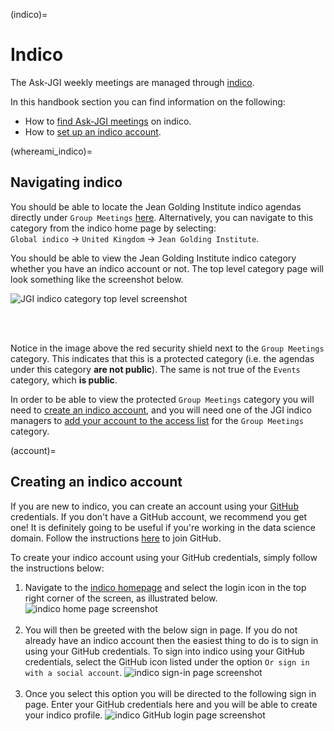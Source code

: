 (indico)=
# Indico

The Ask-JGI weekly meetings are managed through
[indico](https://indico.cern.ch/). 

In this handbook section you can find information on the following:
- How to [find Ask-JGI meetings](whereami_indico) on indico.
- How to [set up an indico account](account).

(whereami_indico)=
## Navigating indico

You should be able to locate the Jean Golding Institute indico agendas
directly under `Group Meetings` [here](https://indico.cern.ch/category/14723/). Alternatively, you can
navigate to this category from the indico home page by selecting:</br>
`Global indico` &rarr; `United Kingdom` &rarr; `Jean Golding
Institute`. 

You should be able to view the Jean Golding
Institute indico category whether you have an indico account or
not. The top level category page will look something like the
screenshot below.

![JGI indico category top level
screenshot](../../images/indico/indico_jgi.png)

</br></br>

Notice in the image above the red security shield next to the `Group
Meetings` category. This indicates that this is a protected category
(i.e. the agendas under this category **are not public**). The same is
not true of the `Events` category, which **is public**. 

In order to be able to view the protected `Group Meetings` category
you will need to [create an indico account](account), and you will need one of
the JGI indico managers to [add your account to the access list](indico_access) for the
`Group Meetings` category. 


(account)=
## Creating an indico account

If you are new to indico, you can create an account using your [GitHub](https://github.com/)
credentials. If you don't have a GitHub account, we recommend you get one!
It is definitely going to be useful if you're working in the data
science domain. Follow the instructions [here](https://github.com/join) to join GitHub.

To create your indico account using your GitHub credentials, simply follow the instructions below:

1.  Navigate to the [indico homepage](https://indico.cern.ch/) and
select the login icon in the top right corner of the screen, as
illustrated below.
    ![indico home page screenshot](../../images/indico/indico_home.png)
    </br></br>
2.  You will then be greeted with the below sign in page. If you do
not already have an indico account then the easiest thing to do is to
sign in using your GitHub credentials. To sign into indico using your
GitHub credentials, select the GitHub icon listed under the option `Or sign in with a social account`.
    ![indico sign-in page screenshot](../../images/indico/indico_sso.png)
    </br></br>
3.  Once you select this option you will be directed to the following
sign in page. Enter your GitHub credentials here and you will be able
to create your indico profile.
    ![indico GitHub login page screenshot](../../images/indico/indico_github.png)
    </br></br>

